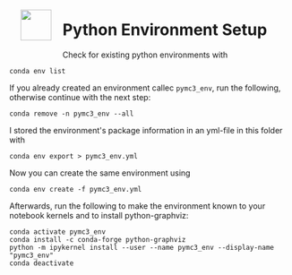 <img src="http://imgur.com/1ZcRyrc.png" style="float: left; margin: 20px; height: 55px">

# Python Environment Setup


Check for existing python environments with

```
conda env list
```

If you already created an environment callec `pymc3_env`, run the following, otherwise
continue with the next step:

```
conda remove -n pymc3_env --all
```

I stored the environment's package information in an yml-file in this folder with

```
conda env export > pymc3_env.yml
```

Now you can create the same environment using

```
conda env create -f pymc3_env.yml
```

Afterwards, run the following to make the environment known to your
notebook kernels and to install python-graphviz:

```
conda activate pymc3_env
conda install -c conda-forge python-graphviz
python -m ipykernel install --user --name pymc3_env --display-name "pymc3_env"
conda deactivate
```
